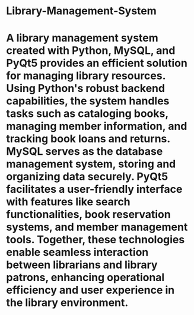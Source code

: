 # Library-Management-System
# A library management system created with Python, MySQL, and PyQt5 provides an efficient solution for managing library resources. Using Python's robust backend capabilities, the system handles tasks such as cataloging books, managing member information, and tracking book loans and returns. MySQL serves as the database management system, storing and organizing data securely. PyQt5 facilitates a user-friendly interface with features like search functionalities, book reservation systems, and member management tools. Together, these technologies enable seamless interaction between librarians and library patrons, enhancing operational efficiency and user experience in the library environment.
